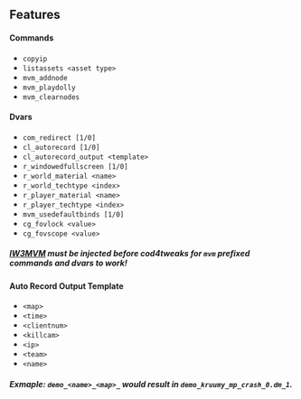 ## Features

#### Commands
* `copyip`
* `listassets <asset type>`
* `mvm_addnode`
* `mvm_playdolly`
* `mvm_clearnodes`

#### Dvars
* `com_redirect [1/0]`
* `cl_autorecord [1/0]`
* `cl_autorecord_output <template>`
* `r_windowedfullscreen [1/0]`
* `r_world_material <name>`
* `r_world_techtype <index>`
* `r_player_material <name>`
* `r_player_techtype <index>`
* `mvm_usedefaultbinds [1/0]`
* `cg_fovlock <value>`
* `cg_fovscope <value>`

##### [IW3MVM](https://codmvm.com/mod/iw3mvm) must be injected before cod4tweaks for `mvm` prefixed commands and dvars to work!

#### Auto Record Output Template

* `<map>`
* `<time>`
* `<clientnum>`
* `<killcam>`
* `<ip>`
* `<team>`
* `<name>`

##### Exmaple: `demo_<name>_<map>_` would result in `demo_kruumy_mp_crash_0.dm_1`.
